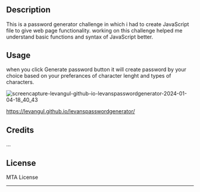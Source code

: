 # <levanspasswordgenerator>

## Description

This is a password generator challenge in which i had to create JavaScript file to give web page functionality. working on this challenge helped me understand basic functions and syntax of JavaScript better.


## Usage

when you click Generate password button it will create password by your choice based on your preferances of character lenght and types of characters.


![screencapture-levangul-github-io-levanspasswordgenerator-2024-01-04-18_40_43](https://github.com/Levangul/levanspasswordgenerator/assets/150108077/3d961f84-20e5-47db-917d-b26dfbc2f9a3)

https://levangul.github.io/levanspasswordgenerator/


## Credits

...

## License

MTA License

---
